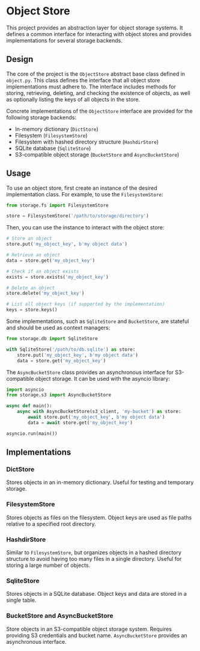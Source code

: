 # Object Store

This project provides an abstraction layer for object storage systems. It defines a common interface for interacting with object stores and provides implementations for several storage backends.

## Design

The core of the project is the `ObjectStore` abstract base class defined in `object.py`. This class defines the interface that all object store implementations must adhere to. The interface includes methods for storing, retrieving, deleting, and checking the existence of objects, as well as optionally listing the keys of all objects in the store.

Concrete implementations of the `ObjectStore` interface are provided for the following storage backends:

- In-memory dictionary (`DictStore`)
- Filesystem (`FilesystemStore`)
- Filesystem with hashed directory structure (`HashdirStore`)
- SQLite database (`SqliteStore`)
- S3-compatible object storage (`BucketStore` and `AsyncBucketStore`)

## Usage

To use an object store, first create an instance of the desired implementation class. For example, to use the `FilesystemStore`:

```python
from storage.fs import FilesystemStore

store = FilesystemStore('/path/to/storage/directory')
```

Then, you can use the instance to interact with the object store:

```python
# Store an object
store.put('my_object_key', b'my object data')

# Retrieve an object
data = store.get('my_object_key')

# Check if an object exists
exists = store.exists('my_object_key')

# Delete an object
store.delete('my_object_key')

# List all object keys (if supported by the implementation)
keys = store.keys()
```

Some implementations, such as `SqliteStore` and `BucketStore`, are stateful and should be used as context managers:

```python
from storage.db import SqliteStore

with SqliteStore('/path/to/db.sqlite') as store:
    store.put('my_object_key', b'my object data')
    data = store.get('my_object_key')
```

The `AsyncBucketStore` class provides an asynchronous interface for S3-compatible object storage. It can be used with the asyncio library:

```python
import asyncio
from storage.s3 import AsyncBucketStore

async def main():
    async with AsyncBucketStore(s3_client, 'my-bucket') as store:
        await store.put('my_object_key', b'my object data')
        data = await store.get('my_object_key')

asyncio.run(main())
```

## Implementations

### DictStore

Stores objects in an in-memory dictionary. Useful for testing and temporary storage.

### FilesystemStore

Stores objects as files on the filesystem. Object keys are used as file paths relative to a specified root directory.

### HashdirStore

Similar to `FilesystemStore`, but organizes objects in a hashed directory structure to avoid having too many files in a single directory. Useful for storing a large number of objects.

### SqliteStore

Stores objects in a SQLite database. Object keys and data are stored in a single table.

### BucketStore and AsyncBucketStore

Store objects in an S3-compatible object storage system. Requires providing S3 credentials and bucket name. `AsyncBucketStore` provides an asynchronous interface.